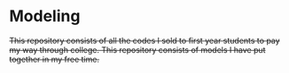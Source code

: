 Modeling
========

<del>This repository consists of all the codes I sold to first year students to pay my way through college.<del> 
This repository consists of models I have put together in my free time. 
